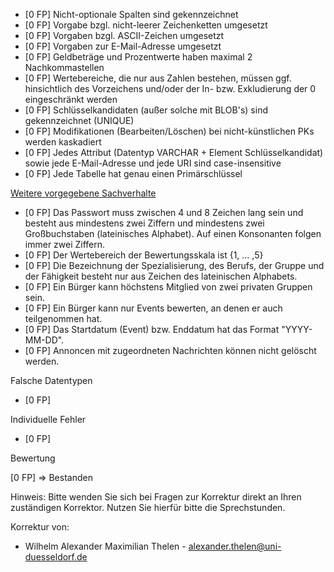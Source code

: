 - [0 FP] Nicht-optionale Spalten sind gekennzeichnet
- [0 FP] Vorgabe bzgl. nicht-leerer Zeichenketten umgesetzt
- [0 FP] Vorgaben bzgl. ASCII-Zeichen umgesetzt
- [0 FP] Vorgaben zur E-Mail-Adresse umgesetzt
- [0 FP] Geldbeträge und Prozentwerte haben maximal 2 Nachkommastellen
- [0 FP] Wertebereiche, die nur aus Zahlen bestehen, müssen ggf. hinsichtlich des Vorzeichens und/oder der In- bzw.
  Exkludierung der 0 eingeschränkt werden
- [0 FP] Schlüsselkandidaten (außer solche mit BLOB's) sind gekennzeichnet (UNIQUE)
- [0 FP] Modifikationen (Bearbeiten/Löschen) bei nicht-künstlichen PKs werden kaskadiert
- [0 FP] Jedes Attribut (Datentyp VARCHAR + Element Schlüsselkandidat) sowie jede E-Mail-Adresse und jede URI sind case-insensitive
- [0 FP] Jede Tabelle hat genau einen Primärschlüssel

<ins>Weitere vorgegebene Sachverhalte<ins>

- [0 FP] Das Passwort muss zwischen 4 und 8 Zeichen lang sein und besteht aus mindestens zwei Ziffern und mindestens zwei
  Großbuchstaben (lateinisches Alphabet). Auf einen Konsonanten folgen immer zwei Ziffern.
- [0 FP] Der Wertebereich der Bewertungsskala ist {1, … ,5}
- [0 FP] Die Bezeichnung der Spezialisierung, des Berufs, der Gruppe und der Fähigkeit besteht nur aus Zeichen des lateinischen Alphabets.
- [0 FP] Ein Bürger kann höchstens Mitglied von zwei privaten Gruppen sein.
- [0 FP] Ein Bürger kann nur Events bewerten, an denen er auch teilgenommen hat.
- [0 FP] Das Startdatum (Event) bzw. Enddatum hat das Format "YYYY-MM-DD".
- [0 FP] Annoncen mit zugeordneten Nachrichten können nicht gelöscht werden.

Falsche Datentypen

- [0 FP]

Individuelle Fehler

- [0 FP]

Bewertung

[0 FP] => Bestanden

Hinweis: Bitte wenden Sie sich bei Fragen zur Korrektur direkt an Ihren zuständigen Korrektor. Nutzen Sie hierfür bitte die Sprechstunden.

Korrektur von:

- Wilhelm Alexander Maximilian Thelen - alexander.thelen@uni-duesseldorf.de
